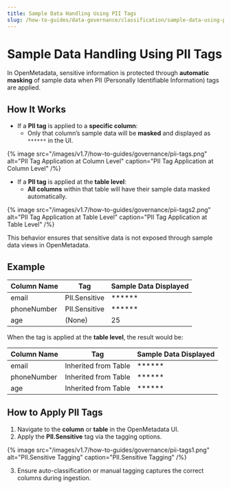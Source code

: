 ```yaml
---
title: Sample Data Handling Using PII Tags
slug: /how-to-guides/data-governance/classification/sample-data-using-pii-tag
---
```


# Sample Data Handling Using PII Tags

In OpenMetadata, sensitive information is protected through **automatic masking** of sample data when PII (Personally Identifiable Information) tags are applied.

## How It Works

- If a **PII tag** is applied to a **specific column**:
  - Only that column’s sample data will be **masked** and displayed as `******` in the UI.

{% image
src="/images/v1.7/how-to-guides/governance/pii-tags.png"
alt="PII Tag Application at Column Level"
caption="PII Tag Application at Column Level"
/%}

- If a **PII tag** is applied at the **table level**:
  - **All columns** within that table will have their sample data masked automatically.

{% image
src="/images/v1.7/how-to-guides/governance/pii-tags2.png"
alt="PII Tag Application at Table Level"
caption="PII Tag Application at Table Level"
/%}

This behavior ensures that sensitive data is not exposed through sample data views in OpenMetadata.

## Example

| Column Name | Tag             | Sample Data Displayed |
|-------------|------------------|------------------------|
| email       | PII.Sensitive    | ******                 |
| phoneNumber | PII.Sensitive    | ******                 |
| age         | (None)           | 25                     |

When the tag is applied at the **table level**, the result would be:

| Column Name | Tag                   | Sample Data Displayed |
|-------------|------------------------|------------------------|
| email       | Inherited from Table   | ******                 |
| phoneNumber | Inherited from Table   | ******                 |
| age         | Inherited from Table   | ******                 |

## How to Apply PII Tags

1. Navigate to the **column** or **table** in the OpenMetadata UI.
2. Apply the **PII.Sensitive** tag via the tagging options.

{% image
src="/images/v1.7/how-to-guides/governance/pii-tags1.png"
alt="PII.Sensitive Tagging"
caption="PII.Sensitive Tagging"
/%}

3. Ensure auto-classification or manual tagging captures the correct columns during ingestion.
